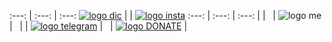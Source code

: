 :---: | :---: | :---:
[![logo dic]](https://discord.gg/GzFPXvYGzw) |   | [![logo insta]](https://www.instagram.com/parzivalw_/)
:---: | :---: | :---:
  |       |
  | ![logo me] |  
  |       |
[![logo telegram]](http://s10.picofile.com/file/8395073492/Untitled_1_2.png) |   | [![logo DONATE]](https://reymit.ir/p.a.r.z.i.v.a.l) |



[logo dic]: http://s12.picofile.com/file/8401950368/PicsArt_07_04_01.png

[logo insta]: http://s12.picofile.com/file/8401950284/2220.png

[logo me]: http://s12.picofile.com/file/8401950384/unnamed_1_as_Smart_Object_1.png

[logo donate]: http://s12.picofile.com/file/8401950250/333330.png

[logo telegram]: http://s12.picofile.com/file/8401950326/111.png

